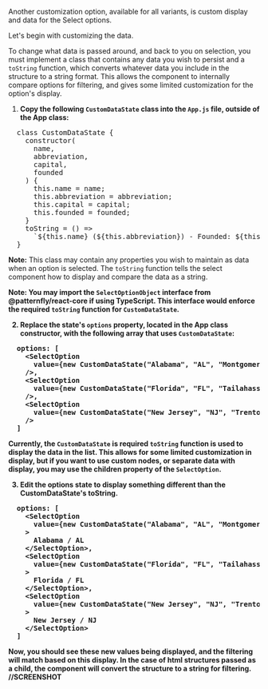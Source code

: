 Another customization option, available for all variants, is custom display and data for the Select options.

Let's begin with customizing the data. 

To change what data is passed around, and back to you on selection, you must implement a class that contains any data you wish to persist and a `toString` function, which converts whatever data you include in the structure to a string format. This allows the component to internally compare options for filtering, and gives some limited customization for the option's display.

1) **Copy the following `CustomDataState` class into the `App.js` file, outside of the App class:**

<pre class="file" data-target="clipboard">
  class CustomDataState {
    constructor(
      name,
      abbreviation,
      capital,
      founded
    ) {
      this.name = name;
      this.abbreviation = abbreviation;
      this.capital = capital;
      this.founded = founded;
    }
    toString = () =>
      `${this.name} (${this.abbreviation}) - Founded: ${this.founded}`;
  }
</pre>

<strong>Note:</strong> This class may contain any properties you wish to maintain as data when an option is selected. The `toString` function tells the select component how to display and compare the data as a string.

<strong>Note:<strong> You may import the `SelectOptionObject` interface from @patternfly/react-core if using TypeScript. This interface would enforce the required `toString` function for `CustomDataState`.

2) **Replace the state's `options` property, located in the App class constructor, with the following array that uses `CustomDataState`:**

<pre class="file" data-target="clipboard">
  options: [
    &lt;SelectOption
      value={new CustomDataState("Alabama", "AL", "Montgomery", 1846)}
    /&gt;,
    &lt;SelectOption
      value={new CustomDataState("Florida", "FL", "Tailahassee", 1845)}
    /&gt;,
    &lt;SelectOption
      value={new CustomDataState("New Jersey", "NJ", "Trenton", 1787)}
    /&gt;
  ]
</pre>

Currently, the `CustomDataState` is required `toString` function is used to display the data in the list. This allows for some limited customization in display, but if you want to use custom nodes, or separate data with display, you may use the children property of the `SelectOption`.

3) Edit the options state to display something different than the CustomDataState's toString.

<pre class="file" data-target="clipboard">
  options: [
    &lt;SelectOption
      value={new CustomDataState("Alabama", "AL", "Montgomery", 1846)}
    &gt;
      Alabama / AL
    &lt;/SelectOption&gt;,
    &lt;SelectOption
      value={new CustomDataState("Florida", "FL", "Tailahassee", 1845)}
    &gt;
      Florida / FL
    &lt;/SelectOption&gt;,
    &lt;SelectOption
      value={new CustomDataState("New Jersey", "NJ", "Trenton", 1787)}
    &gt;
      New Jersey / NJ
    &lt;/SelectOption&gt;
  ]
</pre>

Now, you should see these new values being displayed, and the filtering will match based on this display. In the case of html structures passed as a child, the component will convert the structure to a string for filtering.
//SCREENSHOT

